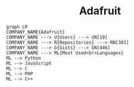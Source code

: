 <h1 align="center">Adafruit</h1>

```mermaid
graph LR
COMPANY_NAME{Adafruit}
COMPANY_NAME ---> U{Users} ---> UN[19]
COMPANY_NAME ---> R{Repositories} ---> RN[383]
COMPANY_NAME ---> G{Gists} ---> GN[446]
COMPANY_NAME ---> ML{Most Used<br>Languages}
ML --> Python
ML --> JavaScript
ML --> C
ML --> PHP
ML --> C++
```
